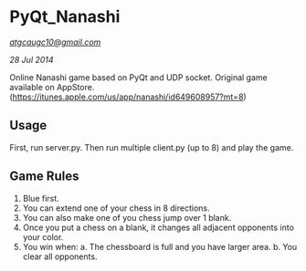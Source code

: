 PyQt_Nanashi
=======================

*atgcaugc10@gmail.com*

*28 Jul 2014*

Online Nanashi game based on PyQt and UDP socket.
Original game available on AppStore. (https://itunes.apple.com/us/app/nanashi/id649608957?mt=8)

## Usage

First, run server.py.
Then run multiple client.py (up to 8) and play the game.

## Game Rules

1. Blue first.
2. You can extend one of your chess in 8 directions.
3. You can also make one of you chess jump over 1 blank.
4. Once you put a chess on a blank, it changes all adjacent opponents into your color.
5. You win when:
	a. The chessboard is full and you have larger area.
	b. You clear all opponents.